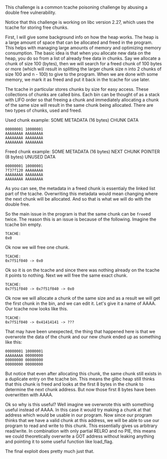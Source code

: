 This challenge is a common tcache poisoning challenge by abusing a double free vulnerability.

Notice that this challenge is working on libc version 2.27, which uses the tcache for storing free chunks.

First, I will give some background info on how the heap works. The heap is a large amount of space that can be allocated and freed in the program.
This helps with managing large amounts of memory and optimizing memory consumption.
The basic idea is that when you allocate new data on the heap, you do so from a list of already free data in chunks.
Say we allocate a chunk of size 100 (bytes), then we will search for a freed chunk of 100 bytes or more (which will result in splitting the larger chunk size n into 2 chunks of size 100 and n - 100) to give to the program.
When we are done with some memory, we mark it as freed and put it back in the tcache for use later.

The tcache in particular stores chunks by size for easy access. These collections of chunks are called bins.
Each bin can be thought of as a stack with LIFO order so that freeing a chunk and immediately allocating a chunk of the same size will result in the same chunk being allocated.
There are two types of chunks, used and freed.

Used chunk example:
SOME METADATA (16 bytes)
CHUNK DATA

```
00000001 10000001
AAAAAAAA AAAAAAAA
AAAAAAAA AAAAAAAA
AAAAAAAA AAAAAAAA
```

Freed chunk example:
SOME METADATA (16 bytes)
NEXT CHUNK POINTER (8 bytes)
UNUSED DATA

```
00000001 10000001
7f37f120 AAAAAAAA
AAAAAAAA AAAAAAAA
AAAAAAAA AAAAAAAA
```

As you can see, the metadata in a freed chunk is essentialy the linked list part of the tcache. Overwriting this metadata would mean changing where the next chunk will be allocated.
And so that is what we will do with the double free.

So the main issue in the program is that the same chunk can be `free`ed twice. The reason this is an issue is because of the following. Imagine the tcache bin empty.

```
TCACHE:
0x0
```

Ok now we will free one chunk.

```
TCACHE:
0x7f51f040 -> 0x0
```

Ok so it is on the tcache and since there was nothing already on the tcache it points to nothing. Next we will free the same exact chunk.

```
TCACHE:
0x7f51f040 -> 0x7f51f040 -> 0x0
```

Ok now we will allocate a chunk of the same size and as a result we will get the first chunk in the bin, and we can edit it. Let's give it a name of AAAA. Our tcache now looks like this.

```
TCACHE:
0x7f51f040 -> 0x41414141 -> ???
```

That may have been unexpected, the thing that happened here is that we overwrote the data of the chunk and our new chunk ended up as something like this:

```
00000001 10000001
AAAAAAAA 00000000
00000000 00000000
00000000 00000000
```

But notice that even after allocating this chunk, the same chunk still exists in a duplicate entry on the tcache bin.
This means the glibc heap still thinks that this chunk is freed and looks at the first 8 bytes in the chunk to determine the next chunk address. But now those first 8 bytes have been overwritten with AAAA.

Ok so why is this useful? Well imagine we overwrote this with something useful instead of AAAA. In this case it would try making a chunk at that address which would be usable in our program.
Now since our program thinks that we have a valid chunk at this address, we will be able to use our program to read and write to this chunk. This essentially gives us arbitrary read/write. 
In combination with only partial RELRO and no PIE, this means we could theoretically overwrite a GOT address without leaking anything and pointing it to some useful function like load_flag.

The final exploit does pretty much just that.
